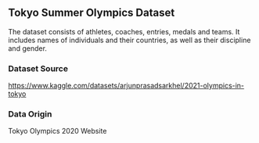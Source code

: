 ## Tokyo Summer Olympics Dataset
The dataset consists of athletes, coaches, entries, medals and teams.
It includes names of individuals and their countries, as well as their discipline and gender.


### Dataset Source
https://www.kaggle.com/datasets/arjunprasadsarkhel/2021-olympics-in-tokyo

### Data Origin
Tokyo Olympics 2020 Website 
